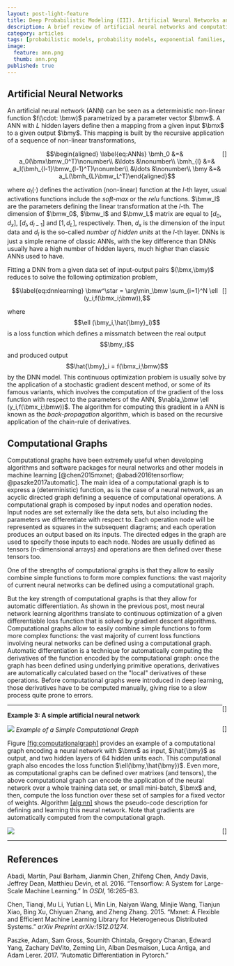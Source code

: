 ```yaml
---
layout: post-light-feature
title: Deep Probabilistic Modeling (III). Artificial Neural Networks and Computational Graphs
description: A brief review of artificial neural networks and computational graphs.
category: articles
tags: [probabilistic models, probability models, exponential families, variational inference, autoencoder, neural networks, graphical models, inference, deep learning, machine learning]
image:
  feature: ann.png
  thumb: ann.png
published: true
---
```


[comment]: <> (How new developments in variational inference and probabilistic programming languages are given rise a new golden era for probabilistic modeling. )

<head>
  <meta charset="utf-8" />
  <meta name="generator" content="pandoc" />
  <meta name="viewport" content="width=device-width, initial-scale=1.0, user-scalable=yes" />
  <title>models</title>
  <style type="text/css">
      code{white-space: pre-wrap;}
      span.smallcaps{font-variant: small-caps;}
      span.underline{text-decoration: underline;}
      div.column{display: inline-block; vertical-align: top; width: 50%;}
  </style>
  <script src="https://cdn.mathjax.org/mathjax/latest/MathJax.js?config=TeX-AMS-MML_HTMLorMML" type="text/javascript"></script>
  <!--[if lt IE 9]>
    <script src="//cdnjs.cloudflare.com/ajax/libs/html5shiv/3.7.3/html5shiv-printshiv.min.js"></script>
  <![endif]-->
  <script type="text/x-mathjax-config">
    MathJax.Hub.Config({ 
    showProcessingMessages: false,
    messageStyle: 'none',
    'HTML-CSS': {
      imageFont: null
    },
    TeX: { 
    	equationNumbers: {autoNumber: "all"},     
    Macros: {
      bmy: "{\\mathbf{y}}",
      bmw: "{\\mathbf{w}}",
      bmh: "{\\mathbf{h}}",
      bmmu: "{\\mathbf{\\mu}}",
      bmx: "{\\mathbf{x}}",
      bmz: "{\\mathbf{z}}",
      bmbeta: "{\\mathbf{\\beta}}",
      bmalpha: "{\\mathbf{\\alpha}}",
      bmt: "{\\mathbf{t}}",
      bmI: "{\\mathbf{I}}",
      calN: "{\\mathcal{N}}",
      given: "{|}",
      bmlambda: "{\\mathbf{\\lambda}}",
      bmphi: "{\\mathbf{\\phi}}",
      E: "{\\mathbb{E}}",
      KL: "{KL}",
      lb: "{\\mathcal{L}}",
    } },     
    tex2jax: {
      inlineMath: [ ['$','$'], ["\\(","\\)"] ],
      displayMath: [ ['$$','$$'], ["\\[","\\]"] ],
      processEscapes: true
    }, });
  </script>
</head>


Artificial Neural Networks
--------------------

An artificial neural network (ANN) can be seen as a deterministic
non-linear function $f(\cdot: \bmw)$ parametrized by a parameter vector
$\bmw$. A ANN with $L$ hidden layers define then a mapping from a given
input $\bmx$ to a given output $\bmy$. This mapping is built by the
recursive application of a sequence of non-linear transformations,

<a name="eq:ANNs" style="float: right;">[]</a>
$$\begin{aligned}
\label{eq:ANNs}
\bmh_0 &=& a_0(\bmx\bmw_0^T)\nonumber\\
&\ldots &\nonumber\\
\bmh_{l} &=& a_l(\bmh_{l-1}\bmw_{l-1}^T)\nonumber\\
&\ldots &\nonumber\\
\bmy &=& a_L(\bmh_{L}\bmw_L^T)\end{aligned}$$ 

where $a_l(\cdot)$ defines
the activation (non-linear) function at the $l$-th layer, usual
activations functions include the *soft-max* or the *relu* functions.
$\bmw_l$ are the parameters defining the linear transformation at the
$l$-th. The dimension of $\bmw_0$, $\bmw_l$ and $\bmw_L$ matrix are
equal to $[d_0,d_x]$, $[d_l,d_{l-1}]$ and $[1,d_L]$, respectively. Then,
$d_x$ is the dimension of the input data and $d_l$ is the so-called
*number of hidden units* at the $l$-th layer. DNNs is just a simple
rename of classic ANNs, with the key difference than DNNs usually have a
high number of hidden layers, much higher than classic ANNs used to
have.

Fitting a DNN from a given data set of input-output pairs $(\bmx,\bmy)$
reduces to solve the following optimization problem,

<a name="eq:dnnlearning" style="float: right;">[]</a>
$$\label{eq:dnnlearning}
\bmw^\star = \arg\min_\bmw \sum_{i=1}^N \ell (y_i,f(\bmx_i;\bmw)),$$

where $$\ell (\bmy_i,\hat{\bmy}_i)$$ is a loss function which defines a
missmatch between the real output $$\bmy_i$$ and produced output
$$\hat{\bmy}_i = f(\bmx_i;\bmw)$$ by the DNN model. This continuous
optimization problem is usually solve by the application of a stochastic
gradient descent method, or some of its famous variants, which involves
the computation of the gradient of the loss function with respect to the
parameters of the ANN, $\nabla_\bmw \ell (y_i,f(\bmx_i;\bmw))$. The
algorithm for computing this gradient in a ANN is known as the
*back-propagation* algorithm, which is based on the recursive
application of the chain-rule of derivatives.

Computational Graphs
--------------------

Computational graphs have been extremely useful when developing
algorithms and software packages for neural networks and other models in
machine learning
[@chen2015mxnet; @abadi2016tensorflow; @paszke2017automatic]. The main
idea of a computational graph is to express a (deterministic) function,
as is the case of a neural network, as an acyclic directed graph
defining a sequence of computational operations. A computational graph
is composed by input nodes and operation nodes. Input nodes are set
externally like the data sets, but also including the parameters we
differentiate with respect to. Each operation node will be represented
as squares in the subsequent diagrams; and each operation produces an
output based on its inputs. The directed edges in the graph are used to
specify those inputs to each node. Nodes are usually defined as tensors
(n-dimensional arrays) and operations are then defined over these
tensors too.

One of the strengths of computational graphs is that they allow to
easily combine simple functions to form more complex functions: the vast
majority of current neural networks can be defined using a computational
graph.

But the key strength of computational graphs is that they allow for
automatic differentiation. As shown in the previous post, most 
neural network learning algorithms
translate to continuous optimization of a given differentiable loss
function that is solved by gradient descent algorithms. Computational
graphs allow to easily combine simple functions to form more complex
functions: the vast majority of current loss functions involving neural
networks can be defined using a computational graph. Automatic
differentiation is a technique for automatically computing the
derivatives of the function encoded by the computational graph: once the
graph has been defined using underlying primitive operations,
derivatives are automatically calculated based on the \"local\"
derivatives of these operations. Before computational graphs were
introduced in deep learning, those derivatives have to be computed
manually, giving rise to a slow process quite prone to errors.

<a name="example:PCA:VI" style="float: right;">[]</a>

---
**Example 3: A simple artificial neural network**


<a name="fig:computationalgraph" style="float: right;">[]</a>
![](../images/fig2.png)
*Example of a Simple Computational Graph*

Figure [\[fig:computationalgraph\]](#fig:computationalgraph) provides an example of a
computational graph encoding a neural network with $\bmx$ as input,
$\hat{\bmy}$ as output, and two hidden layers of 64 hidden units each.
This computational graph also encodes the loss function
$\ell(\bmy,\hat{\bmy})$. Even more, as computational graphs can be
defined over matrixes (and tensors), the above computational graph can
encode the application of the neural network over a whole training data
set, or small mini-batch, $\bmx$ and, then, compute the loss function
over these set of samples for a fixed vector of weights. Algorithm
[\[alg:nn\]](#alg:nn) shows the
pseudo-code description for defining and learning this neural network.
Note that gradients are automatically computed from the computational
graph.

<a name="alg:nn" style="float: right;">[]</a>
![](../images/algo2.png)

---


## References

<div id="ref-abadi2016tensorflow">
<p>Abadi, Martı́n, Paul Barham, Jianmin Chen, Zhifeng Chen, Andy Davis, Jeffrey Dean, Matthieu Devin, et al. 2016. “Tensorflow: A System for Large-Scale Machine Learning.” In <em>OSDI</em>, 16:265–83.</p>
</div>
<div id="ref-chen2015mxnet">
<p>Chen, Tianqi, Mu Li, Yutian Li, Min Lin, Naiyan Wang, Minjie Wang, Tianjun Xiao, Bing Xu, Chiyuan Zhang, and Zheng Zhang. 2015. “Mxnet: A Flexible and Efficient Machine Learning Library for Heterogeneous Distributed Systems.” <em>arXiv Preprint arXiv:1512.01274</em>.</p>
</div>
<div id="ref-paszke2017automatic">
<p>Paszke, Adam, Sam Gross, Soumith Chintala, Gregory Chanan, Edward Yang, Zachary DeVito, Zeming Lin, Alban Desmaison, Luca Antiga, and Adam Lerer. 2017. “Automatic Differentiation in Pytorch.”</p>
</div>
